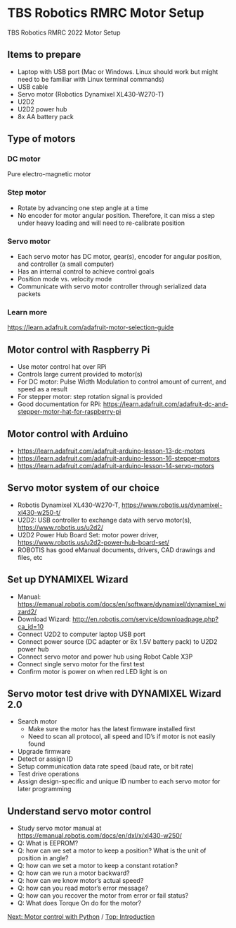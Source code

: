 # TBS Robotics RMRC Motor Setup
TBS Robotics RMRC 2022 Motor Setup
## Items to prepare
- Laptop with USB port (Mac or Windows. Linux should work but might need to be familiar with Linux terminal commands)
- USB cable
- Servo motor (Robotics Dynamixel XL430-W270-T)
- U2D2
- U2D2 power hub
- 8x AA battery pack
## Type of motors
### DC motor
Pure electro-magnetic motor
### Step motor
- Rotate by advancing one step angle at a time
- No encoder for motor angular position. Therefore, it can miss a step under heavy loading and will need to re-calibrate position
### Servo motor
- Each servo motor has DC motor, gear(s), encoder for angular position, and controller (a small computer)
- Has an internal control to achieve control goals
- Position mode vs. velocity mode
- Communicate with servo motor controller through serialized data packets
### Learn more
https://learn.adafruit.com/adafruit-motor-selection-guide
## Motor control with Raspberry Pi
- Use motor control hat over RPi
- Controls large current provided to motor(s)
- For DC motor: Pulse Width Modulation to control amount of current, and speed as a result
- For stepper motor: step rotation signal is provided
- Good documentation for RPi: https://learn.adafruit.com/adafruit-dc-and-stepper-motor-hat-for-raspberry-pi
## Motor control with Arduino
- https://learn.adafruit.com/adafruit-arduino-lesson-13-dc-motors
- https://learn.adafruit.com/adafruit-arduino-lesson-16-stepper-motors 
- https://learn.adafruit.com/adafruit-arduino-lesson-14-servo-motors
## Servo motor system of our choice
- Robotis Dynamixel XL430-W270-T, https://www.robotis.us/dynamixel-xl430-w250-t/
- U2D2: USB controller to exchange data with servo motor(s), https://www.robotis.us/u2d2/ 
- U2D2 Power Hub Board Set: motor power driver, https://www.robotis.us/u2d2-power-hub-board-set/
- ROBOTIS has good eManual documents, drivers, CAD drawings and files, etc
## Set up DYNAMIXEL Wizard
- Manual: https://emanual.robotis.com/docs/en/software/dynamixel/dynamixel_wizard2/
- Download Wizard: http://en.robotis.com/service/downloadpage.php?ca_id=10
- Connect U2D2 to computer laptop USB port
- Connect power source (DC adapter or 8x 1.5V battery pack) to U2D2 power hub
- Connect servo motor and power hub using Robot Cable X3P
- Connect single servo motor for the first test
- Confirm motor is power on when red LED light is on
## Servo motor test drive with DYNAMIXEL Wizard 2.0 
- Search motor
  - Make sure the motor has the latest firmware installed first
  - Need to scan all protocol, all speed and ID’s if motor is not easily found
- Upgrade firmware
- Detect or assign ID
- Setup communication data rate speed (baud rate, or bit rate)
- Test drive operations
- Assign design-specific and unique ID number to each servo motor for later programming
## Understand servo motor control
- Study servo motor manual at https://emanual.robotis.com/docs/en/dxl/x/xl430-w250/
- Q: What is EEPROM?
- Q: how can we set a motor to keep a position? What is the unit of position in angle?
- Q: how can we set a motor to keep a constant rotation?
- Q: how can we run a motor backward?
- Q: how can we know motor’s actual speed?
- Q: how can you read motor’s error message?
- Q: how can you recover the motor from error or fail status?
- Q: What does Torque On do for the motor?


[Next: Motor control with Python](https://github.com/Cinderpe1t/TBS_Robotics_Motor_Control_with_Python) / [Top: Introduction](https://github.com/Cinderpe1t/TBS_Robotics_Introduction)


